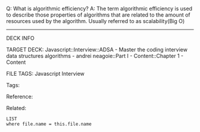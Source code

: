 Q: What is algorithmic efficiency?
A: The term algorithmic efficiency is used to describe those properties of algorithms that are related to the amount of resources used by the algorithm. Usually referred to as scalability(Big O)
<!--ID: 1690026322004-->

---

DECK INFO

TARGET DECK: Javascript::Interview::ADSA - Master the coding interview data structures algorithms - andrei neagoie::Part I - Content::Chapter 1 - Content

FILE TAGS: Javascript Interview

Tags:

Reference:

Related:

```dataview
LIST
where file.name = this.file.name
```
